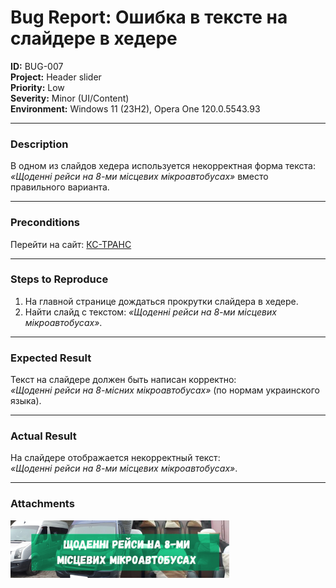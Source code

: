 # Bug Report: Ошибка в тексте на слайдере в хедере

**ID:** BUG-007  
**Project:** Header slider  
**Priority:** Low  
**Severity:** Minor (UI/Content)  
**Environment:** Windows 11 (23H2), Opera One 120.0.5543.93  

---

### Description
В одном из слайдов хедера используется некорректная форма текста:  
*«Щоденні рейси на 8-ми місцевих мікроавтобусах»* вместо правильного варианта.  

---

### Preconditions
Перейти на сайт: [КС-ТРАНС](https://kstrans.com.ua)  

---

### Steps to Reproduce
1. На главной странице дождаться прокрутки слайдера в хедере.  
2. Найти слайд с текстом: *«Щоденні рейси на 8-ми місцевих мікроавтобусах»*.  

---

### Expected Result
Текст на слайдере должен быть написан корректно:  
*«Щоденні рейси на 8-місних мікроавтобусах»* (по нормам украинского языка).  

---

### Actual Result
На слайдере отображается некорректный текст:  
*«Щоденні рейси на 8-ми місцевих мікроавтобусах»*.  

---

### Attachments
<img src="screenshots/bug7.png" width="350"/>